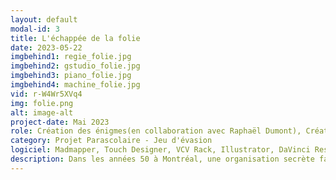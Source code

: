 ```yaml
---
layout: default
modal-id: 3
title: L'échappée de la folie
date: 2023-05-22
imgbehind1: regie_folie.jpg
imgbehind2: gstudio_folie.jpg
imgbehind3: piano_folie.jpg
imgbehind4: machine_folie.jpg
vid: r-W4Wr5XVq4
img: folie.png
alt: image-alt
project-date: Mai 2023
role: Création des énigmes(en collaboration avec Raphaël Dumont), Création vidéo, sonore, Colorisation de la salle, Design des feuilles et acétates, Aide sur le développement des énigmes. Travail uniquement sur la deuxième salle
category: Projet Parascolaire - Jeu d'évasion
logiciel: Madmapper, Touch Designer, VCV Rack, Illustrator, DaVinci Resolve
description: Dans les années 50 à Montréal, une organisation secrète fait des tests sur l'esprit de ses patients, sous le couvert d'une asile psychiatrique. Vous y avez été interné et vous devez maintenant travailler ensemble pour résoudre les énigmes, échapper aux obstacles et réussir à retrouver votre liberté, à la fois dans l'asile et dans votre propre esprit.
---
```

